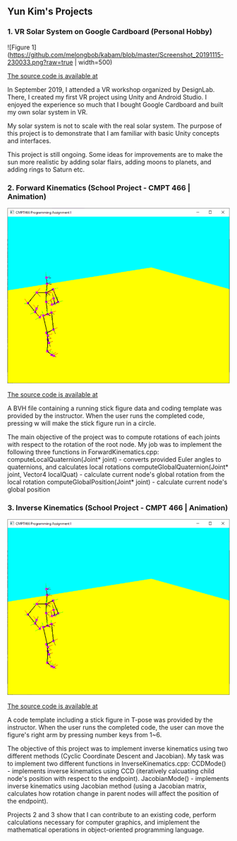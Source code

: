 ## Yun Kim's Projects

### 1. VR Solar System on Google Cardboard (Personal Hobby)
  
  ![Figure 1](https://github.com/melongbob/kabam/blob/master/Screenshot_20191115-230033.png?raw=true | width=500)

  [The source code is available at](https://github.com/melongbob)
  
  In September 2019, I attended a VR workshop organized by DesignLab. There, I created my first VR project using Unity and Android Studio. I enjoyed the experience so much that I bought Google Cardboard and built my own solar system in VR.
  
  My solar system is not to scale with the real solar system. The purpose of this project is to demonstrate that I am familiar with basic Unity concepts and interfaces. 
  
  This project is still ongoing. Some ideas for improvements are to make the sun more realistic by adding solar flairs, adding moons to planets, and adding rings to Saturn etc.
  
### 2. Forward Kinematics (School Project - CMPT 466 | Animation)
  
  ![Figure 2](https://github.com/melongbob/kabam/blob/master/running_figure.PNG?raw=true)
  
  [The source code is available at](https://github.com/melongbob)
  
  A BVH file containing a running stick figure data and coding template was provided by the instructor. When the user runs the completed code, pressing w will make the stick figure run in a circle.
  
  The main objective of the project was to compute rotations of each joints with respect to the rotation of the root node. My job was to implement the following three functions in ForwardKinematics.cpp:
    computeLocalQuaternion(Joint* joint)
      - converts provided Euler angles to quaternions, and calculates local rotations
    computeGlobalQuaternion(Joint* joint, Vector4 localQuat) 
      - calculate current node's global rotation from the local rotation
    computeGlobalPosition(Joint* joint)
      - calculate current node's global position
      
### 3. Inverse Kinematics (School Project - CMPT 466 | Animation)

  ![Figure 3](https://github.com/melongbob/kabam/blob/master/running_figure.PNG?raw=true)
  
  [The source code is available at](https://github.com/melongbob)
  
  A code template including a stick figure in T-pose was provided by the instructor. When the user runs the completed code, the user can move the figure's right arm by pressing number keys from 1~6.
  
  The objective of this project was to implement inverse kinematics using two different methods (Cyclic Coordinate Descent and Jacobian). My task was to implement two different functions in InverseKinematics.cpp:
    CCDMode()
      - implements inverse kinematics using CCD (iteratively calcuating child node's position with respect to the endpoint).
    JacobianMode()
      - implements inverse kinematics using Jacobian method (using a Jacobian matrix, calculates how rotation change in               parent nodes will affect the position of the endpoint).
  
  Projects 2 and 3 show that I can contribute to an existing code, perform calculations necessary for computer graphics, and imiplement the mathematical operations in object-oriented programming language.
